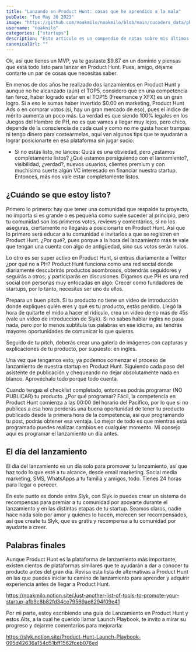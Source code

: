 ```yaml
---
title: "Lanzando en Product Hunt: cosas que he aprendido a la mala"
pubDate: "Tue May 30 2023"
image: "https://github.com/noakmilo/noakmilo/blob/main/cucoders_data/phl.png?raw=true"
username: "noakmilo"
categories: ["startups"]
description: "Este artículo es un compendio de notas sobre mis últimos lanzamientos en Product Hunt: Freemance (#12) XFX (#13)."
canonicalUrl: ""
---
```


Ok, así que tienes un MVP, ya te gastaste $9.87 en un dominio y piensas que está todo listo para lanzar en Product Hunt. Pues, amigo, déjame contarte un par de cosas que necesitas saber. 

En menos de dos años he realizado dos lanzamientos en Product Hunt y aunque no he alcanzado (aún) el TOP5, considero que en una competencia tan feroz, haber logrado estar en el TOP15 (Freemance y XFX) es un gran logro. Si a eso le sumas haber invertido $0.00 en marketing, Product Hunt Ads o en comprar votos (sí, hay un gran mercado de eso), pues el índice de mérito aumenta un poco más. La verdad es que siendo 100% legales en los Juegos del Hambre de PH, no es que vamos a llegar muy lejos, pero chico, depende de la consciencia de cada cual y como no me gusta hacer trampas ni tengo dinero para costeármelas, aquí van algunos tips que te ayudarán a lograr posicionarte en esa plataforma sin jugar sucio:

- Si no estás listo, no lances: Quizá es una obviedad, pero ¿estamos completamente listos? ¿Qué estamos persiguiendo con el lanzamiento?, visibilidad, ¿verdad?, nuevos usuarios, clientes premium y con muchísima suerte algún VC interesado en financiar nuestra startup. Entonces, más nos vale estar completamente listos.

## ¿Cuándo se que estoy listo?

Primero lo primero: hay que tener una comunidad que respalde tu proyecto, no importa si es grande o es pequeña como suele suceder al principio, pero tu comunidad son los primeros votos, reviews y comentarios, si no los aseguras, ciertamente no llegarás a posicionarte en Product Hunt. Así que lo primero será educar a tu comunidad e invitarlos a que se registren en Product Hunt. ¿Por qué?, pues porque a la hora del lanzamiento más te vale que tengan una cuenta con algo de antigüedad, sino sus votos serán nulos.

Lo otro es ser super activo en Product Hunt, si entras diariamente a Twitter ¿por qué no a PH? Product Hunt funciona como una red social donde diariamente descubrirás productos asombrosos, obtendrás seguidores y seguirás a otros; y participarás en discusiones. Digamos que PH es una red social con personas muy enfocadas en algo: Crecer como fundadores de startups, por lo tanto, necesitas ser uno de ellos.

Prepara un buen pitch. Si tu producto no tiene un video de introducción donde expliques quién eres y qué es tu producto, estás perdido. Llegó la hora de quitarte el mido a hacer el ridículo, crea un video de no más de 45s (vale un video de introducción de Slyk). Si no sabes hablar ingles no pasa nada, pero por lo menos subtitula tus palabras en ese idioma, así tendrás mayores oportunidades de comunicar lo que quieras.

Seguido de tu pitch, deberás crear una galería de imágenes con capturas y explicaciones de tu producto, por supuesto: en ingles.

Una vez que tengamos esto, ya podemos comenzar el proceso de lanzamiento de nuestra startup en Product Hunt. Siguiendo cada paso del asistente de publicación y chequeando no dejar absolutamente nada en blanco. Aprovéchalo todo porque todo cuenta.


Cuando tengas el checklist completado, entonces podrás programar (NO PUBLICAR) tu producto. ¿Por qué programar? Fácil, la competencia en Product Hunt comienza a las 00:00 del horario del Pacífico, por lo que si no publicas a esa hora perderás una buena oportunidad de tener tu producto publicado desde la primera hora de la competencia, así que programando tu post, podrás obtener esa ventaja. Lo mejor de todo es que mientras está programado puedes realizar cambios en cualquier momento. Mi consejo aquí es programar el lanzamiento un día antes.

## El día del lanzamiento

El día del lanzamiento es un día solo para promover tu lanzamiento, así que haz todo lo que esté a tu alcance, desde email marketing. Social media marketing, SMS, WhatsApps a tu familia y amigos, todo. Tienes 24 horas para llegar o perecer. 

En este punto es donde entra Slyk, con Slyk.io puedes crear un sistema de recompensas para premiar a tu comunidad por apoyarte durante el lanzamiento y en las distintas etapas de tu startup. Seamos claros, nadie hace nada solo por amor y quienes lo hacen, merecen ser recompensados, así que create tu Slyk, que es gratis y recompensa a tu comunidad por ayudarte a creer.

## Palabras finales

Aunque Product Hunt es la plataforma de lanzamiento más importante, existen cientos de plataformas similares que te ayudarán a dar a conocer tu producto antes del gran día. Revisa esta lista de alternativas a Product Hunt en las que puedes iniciar tu camino de lanzamiento para aprender y adquirir experiencia antes de llegar a Product Hunt. 

https://noakmilo.notion.site/Just-another-list-of-tools-to-promote-your-startup-afb9c8b82fd34ce79569ae8294f09e41

Por mi parte, estoy escribiendo una guía de Lanzamiento en Product Hunt y estos Alts, a la cual he querido llamar Launch Playbook, te invito a mirar su progreso y dejarme comentarios para mejorarla:

https://slyk.notion.site/Product-Hunt-Launch-Playbook-095d42636a154d51bff1562fceb076ed
